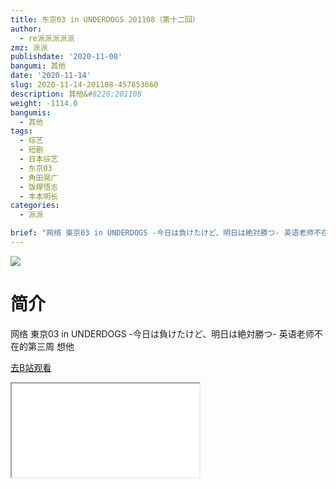 ```yaml
---
title: 东京03 in UNDERDOGS 201108（第十二回）
author:
  - re派派派派派
zmz: 派派
publishdate: '2020-11-08'
bangumi: 其他
date: '2020-11-14'
slug: 2020-11-14-201108-457853660
description: 其他&#8226;201108
weight: -1114.0
bangumis:
  - 其他
tags:
  - 综艺
  - 短剧
  - 日本综艺
  - 东京03
  - 角田晃广
  - 饭塚悟志
  - 丰本明长
categories:
  - 派派

brief: "网络 東京03 in UNDERDOGS -今日は負けたけど、明日は絶対勝つ- 英语老师不在的第三周 想他"
---
```

![](https://raw.githubusercontent.com/tcgriffith/owaraisite/master/static/tmpimg/0955da8e4a2a96a7361c5ae270cda572f34b79e3.jpg.480.jpg)
# 简介  
网络 東京03 in UNDERDOGS -今日は負けたけど、明日は絶対勝つ-
英语老师不在的第三周 想他  

[去B站观看](https://www.bilibili.com/video/av457853660/)
<div class ="resp-container"><iframe class="testiframe" src="//player.bilibili.com/player.html?aid=457853660"", scrolling="no", allowfullscreen="true" > </iframe></div> 
